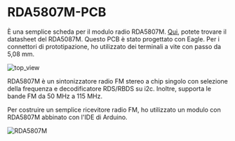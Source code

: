 # RDA5807M-PCB
È una semplice scheda per il modulo radio RDA5807M.
[Qui](http://cxem.net/tuner/files/tuner84_RDA5807M_datasheet_v1.pdf), potete trovare il datasheet del RDA5087M.
Questo PCB è stato progettato con Eagle. 
Per i connettori di prototipazione, ho utilizzato dei terminali a vite con passo da 5,08 mm.

![top_view](https://user-images.githubusercontent.com/41707/129706740-de759b12-3f02-414a-8235-f52fcb1907a2.png)

RDA5807M è un sintonizzatore radio FM stereo a chip singolo con selezione della frequenza e decodificatore RDS/RBDS su i2c. Inoltre, supporta le bande FM da 50 MHz a 115 MHz.

Per costruire un semplice ricevitore radio FM, ho utilizzato un modulo con RDA5807M abbinato con l'IDE di Arduino.

![RDA5807M](https://user-images.githubusercontent.com/41707/129708624-ff584be7-26f5-4e24-96ac-815871eaa49e.jpg)


